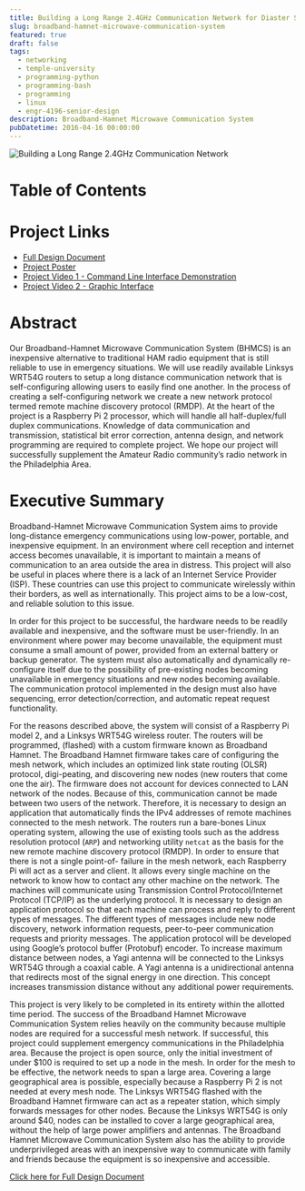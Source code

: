 ```yaml
---
title: Building a Long Range 2.4GHz Communication Network for Diaster Scenarios
slug: broadband-hamnet-microwave-communication-system
featured: true
draft: false
tags:
  - networking
  - temple-university
  - programming-python
  - programming-bash
  - programming
  - linux
  - engr-4196-senior-design
description: Broadband-Hamnet Microwave Communication System
pubDatetime: 2016-04-16 00:00:00
---
```


![Building a Long Range 2.4GHz Communication Network](@assets/images/senior_design/toichat_cover.jpg)

# Table of Contents

# Project Links

- [Full Design Document](/public/assets/files/20160416_sd27_designdoc_final_v05.pdf)
- [Project Poster](/public/assets/files/20160416_fdr_review_poster_final.pdf)
- [Project Video 1 - Command Line Interface Demonstration](https://www.youtube.com/watch?v=_-q7M_saQdkA)
- [Project Video 2 - Graphic Interface](https://www.youtube.com/watch?v=DbUwcBYxRT)

# Abstract

Our Broadband-Hamnet Microwave Communication System (BHMCS) is an inexpensive
alternative to traditional HAM radio equipment that is still reliable to
use in emergency situations. We will use readily available Linksys WRT54G
routers to setup a long distance communication network that is
self-configuring allowing users to easily find one another. In the process
of creating a self-configuring network we create a new network protocol
termed remote machine discovery protocol (RMDP). At the heart of the
project is a Raspberry Pi 2 processor, which will handle all
half-duplex/full duplex communications. Knowledge of data communication
and transmission, statistical bit error correction, antenna design, and
network programming are required to complete project. We hope our project
will successfully supplement the Amateur Radio community’s radio network
in the Philadelphia Area.

# Executive Summary

Broadband-Hamnet Microwave Communication System aims to provide
long-distance emergency communications using low-power, portable, and
inexpensive equipment. In an environment where cell reception and internet
access becomes unavailable, it is important to maintain a means of
communication to an area outside the area in distress. This project will
also be useful in places where there is a lack of an Internet Service
Provider (ISP). These countries can use this project to communicate
wirelessly within their borders, as well as internationally. This project
aims to be a low-cost, and reliable solution to this issue.

In order for this project to be successful, the hardware needs to be
readily available and inexpensive, and the software must be user-friendly.
In an environment where power may become unavailable, the equipment must
consume a small amount of power, provided from an external battery or
backup generator. The system must also automatically and dynamically
re-configure itself due to the possibility of pre-existing nodes becoming
unavailable in emergency situations and new nodes becoming available. The
communication protocol implemented in the design must also have sequencing,
error detection/correction, and automatic repeat request functionality.

For the reasons described above, the system will consist of a Raspberry Pi
model 2, and a Linksys WRT54G wireless router. The routers will be
programmed, (flashed) with a custom firmware known as Broadband Hamnet. The
Broadband Hamnet firmware takes care of configuring the mesh network, which
includes an optimized link state routing (OLSR) protocol, digi-peating,
and discovering new nodes (new routers that come one the air). The firmware
does not account for devices connected to LAN network of the nodes. Because
of this, communication cannot be made between two users of the network.
Therefore, it is necessary to design an application that automatically
finds the IPv4 addresses of remote machines connected to the mesh network.
The routers run a bare-bones Linux operating system, allowing the use of
existing tools such as the address resolution protocol (`ARP`) and networking
utility `netcat` as the basis for the new remote machine discovery protocol
(RMDP). In order to ensure that there is not a single point-of- failure in
the mesh network, each Raspberry Pi will act as a server and client. It
allows every single machine on the network to know how to contact any
other machine on the network. The machines will communicate using
Transmission Control Protocol/Internet Protocol (TCP/IP) as the underlying
protocol. It is necessary to design an application protocol so that each
machine can process and reply to different types of messages. The different
types of messages include new node discovery, network information requests,
peer-to-peer communication requests and priority messages. The application
protocol will be developed using Google’s protocol buffer (Protobuf)
encoder. To increase maximum distance between nodes, a Yagi antenna will
be connected to the Linksys WRT54G through a coaxial cable. A Yagi antenna
is a unidirectional antenna that redirects most of the signal energy in
one direction. This concept increases transmission distance without any
additional power requirements.

This project is very likely to be completed in its entirety within the
allotted time period. The success of the Broadband Hamnet Microwave
Communication System relies heavily on the community because multiple nodes
are required for a successful mesh network. If successful, this project
could supplement emergency communications in the Philadelphia area.
Because the project is open source, only the initial investment of under
$100 is required to set up a node in the mesh. In order for the mesh to be
effective, the network needs to span a large area. Covering a large
geographical area is possible, especially because a Raspberry Pi 2 is not
needed at every mesh node. The Linksys WRT54G flashed with the Broadband
Hamnet firmware can act as a repeater station, which simply forwards
messages for other nodes. Because the Linksys WRT54G is only around $40,
nodes can be installed to cover a large geographical area, without the
help of large power amplifiers and antennas. The Broadband Hamnet
Microwave Communication System also has the ability to provide
underprivileged areas with an inexpensive way to communicate with family
and friends because the equipment is so inexpensive and accessible.

[Click here for Full Design Document](/public/assets/files/20160416_sd27_broadband_hamnet_microwave_communication_system_final.pdf)
